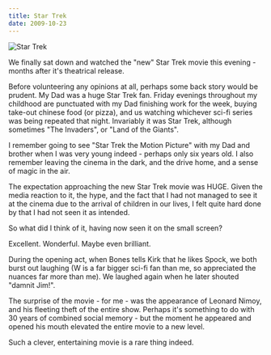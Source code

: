 ```yaml
---
title: Star Trek
date: 2009-10-23
---
```


![Star Trek](https://source.unsplash.com/_nRpqIBM40Q/1600x900)

We finally sat down and watched the "new" Star Trek movie this evening - months after it's theatrical release.

Before volunteering any opinions at all, perhaps some back story would be prudent. My Dad was a huge Star Trek fan. Friday evenings throughout my childhood are punctuated with my Dad finishing work for the week, buying take-out chinese food (or pizza), and us watching whichever sci-fi series was being repeated that night. Invariably it was Star Trek, although sometimes "The Invaders", or "Land of the Giants".

I remember going to see "Star Trek the Motion Picture" with my Dad and brother when I was very young indeed - perhaps only six years old. I also remember leaving the cinema in the dark, and the drive home, and a sense of magic in the air.

The expectation approaching the new Star Trek movie was HUGE. Given the media reaction to it, the hype, and the fact that I had not managed to see it at the cinema due to the arrival of children in our lives, I felt quite hard done by that I had not seen it as intended.

So what did I think of it, having now seen it on the small screen?

Excellent. Wonderful. Maybe even brilliant.

During the opening act, when Bones tells Kirk that he likes Spock, we both burst out laughing (W is a far bigger sci-fi fan than me, so appreciated the nuances far more than me). We laughed again when he later shouted "damnit Jim!".

The surprise of the movie - for me - was the appearance of Leonard Nimoy, and his fleeting theft of the entire show. Perhaps it's something to do with 30 years of combined social memory - but the moment he appeared and opened his mouth elevated the entire movie to a new level.

Such a clever, entertaining movie is a rare thing indeed.